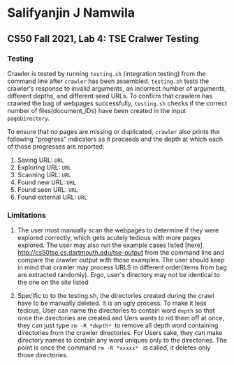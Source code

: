 # Salifyanjin J Namwila
## CS50 Fall 2021, Lab 4: TSE Cralwer Testing

### Testing
Crawler is tested by running `testing.sh` (integration testing) from the command line after `crawler` has been assembled. `testing.sh` tests the crawler's response to invalid arguments, an incorrect number of arguments,
different depths, and different seed URLs. To confirm that crawlere has crawled the bag of webpages successfully, `testing.sh` checks if the correct number of files(document_IDs) have been created in the input `pageDirectory`. 

To ensure that no pages are missing or duplicated, `crawler` also prints the following "progress" indicators as it proceeds and the depth at which each of those progresses are reported:
  
  1. Saving URL: `URL`
  2. Exploring URL: `URL` 
  2. Scanning URL: `URL`
  3. Found new URL: `URL`
  4. Found seen URL: `URL`
  5. Found external URL: `URL`

### Limitations
1. The user must manually scan the webpages to determine if they were explored correctly, which gets acutely tedious with more pages     explored. The user may also run the example cases listed [here] http://cs50tse.cs.dartmouth.edu/tse-output from the command line and compare the crawler output with those examples. The user should keep in mind that crawler may  process URLS in different order(items from bag are extracted randomly). Ergo, user's directory may not be identical to the one on the site listed

2. Specific to to the testing.sh, the directories created during the crawl have to be manually deleted. It is an ugly process. To make it less tedious, User can name the directories to contain word `depth` so that once the directories are created and Uers wants to rid them off at once, they can just type `rm -R *depth* `to remove all depth word containing directories from the crawler directories. For Users sake, they can make directory names to contain any word uniques only to the directories. The point is once the command `rm -R *xxxxx* ` is called, it deletes only those directories.
